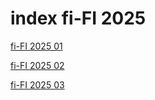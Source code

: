 # index fi-FI 2025

<a href="./01">fi-FI 2025 01</a>

<a href="./02">fi-FI 2025 02</a>

<a href="./03">fi-FI 2025 03</a>
